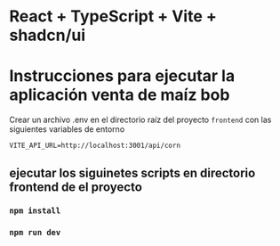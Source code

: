 # React + TypeScript + Vite + shadcn/ui

# Instrucciones para ejecutar la  aplicación venta de maíz bob

Crear un archivo .env en el directorio raíz del proyecto `frontend` con las siguientes variables de entorno

```
VITE_API_URL=http://localhost:3001/api/corn
``` 
## ejecutar los siguinetes scripts en directorio frontend de el proyecto


### `npm install`
### `npm run dev`
